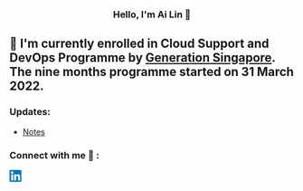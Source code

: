 <h3 align="center">
Hello, I'm Ai Lin 👋
</h3>

## 🌱 I'm currently enrolled in Cloud Support and DevOps Programme by [Generation Singapore](https://www.linkedin.com/company/generation-singapore/?originalSubdomain=sg). The nine months programme started on 31 March 2022. 


### Updates: 
- [Notes](https://github.com/ailinkhoo/notes/blob/main/README.md) 


### Connect with me 🤝 : 
<a href="https://www.linkedin.com/in/ailinkhoo"><img src="https://raw.githubusercontent.com/ailinkhoo/ailinkhoo/main/images/linkedin.png" alt="Ai Lin | LinkedIn" width="21px"/></a>
</br>
<!---
ailinkhoo/ailinkhoo is a ✨ special ✨ repository because its `README.md` (this file) appears on your GitHub profile.
You can click the Preview link to take a look at your changes.
--->
